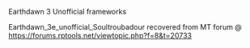 Earthdawn 3 Unofficial frameworks

Earthdawn_3e_unofficial_Soultroubadour recovered from MT forum @ https://forums.rptools.net/viewtopic.php?f=8&t=20733